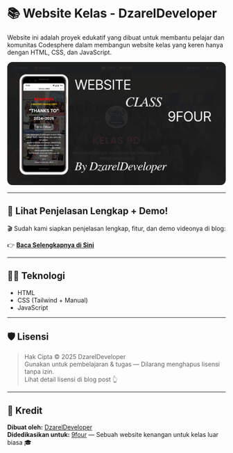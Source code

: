 # 📚 Website Kelas - DzarelDeveloper

Website ini adalah proyek edukatif yang dibuat untuk membantu pelajar dan komunitas Codesphere dalam membangun website kelas yang keren hanya dengan HTML, CSS, dan JavaScript.

<div align="center">
  <img src="https://raw.githubusercontent.com/DzarelDeveloper/BloggerImg/refs/heads/main/website.png" alt="Banner Website Kelas DzarelDeveloper" style="max-width:100%; border-radius:12px;" />
</div>

---

## 🚀 Lihat Penjelasan Lengkap + Demo!

🎬 Sudah kami siapkan penjelasan lengkap, fitur, dan demo videonya di blog:

👉 **[Baca Selengkapnya di Sini](https://blog.dzareldeveloper.com/2025/05/website-kenangan-kelas-html-css-js.html)**

---

## 🧑‍💻 Teknologi

- HTML
- CSS (Tailwind + Manual)
- JavaScript

---

## 🛡️ Lisensi

> Hak Cipta © 2025 DzarelDeveloper  
> Gunakan untuk pembelajaran & tugas — Dilarang menghapus lisensi tanpa izin.  
> Lihat detail lisensi di blog post 👆

---

## 🧾 Kredit

**Dibuat oleh:** [DzarelDeveloper](https://dzareldeveloper.com)  
**Didedikasikan untuk:** [9four](https://instagram.com/ofc_9four) — Sebuah website kenangan untuk kelas luar biasa 🎓
